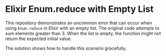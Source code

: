 # Elixir Enum.reduce with Empty List

This repository demonstrates an uncommon error that can occur when using `Enum.reduce` in Elixir with an empty list. The original code attempts to sum elements greater than 3. When the list is empty, the function might not return the expected initial value. 

The solution shows how to handle this scenario gracefully.